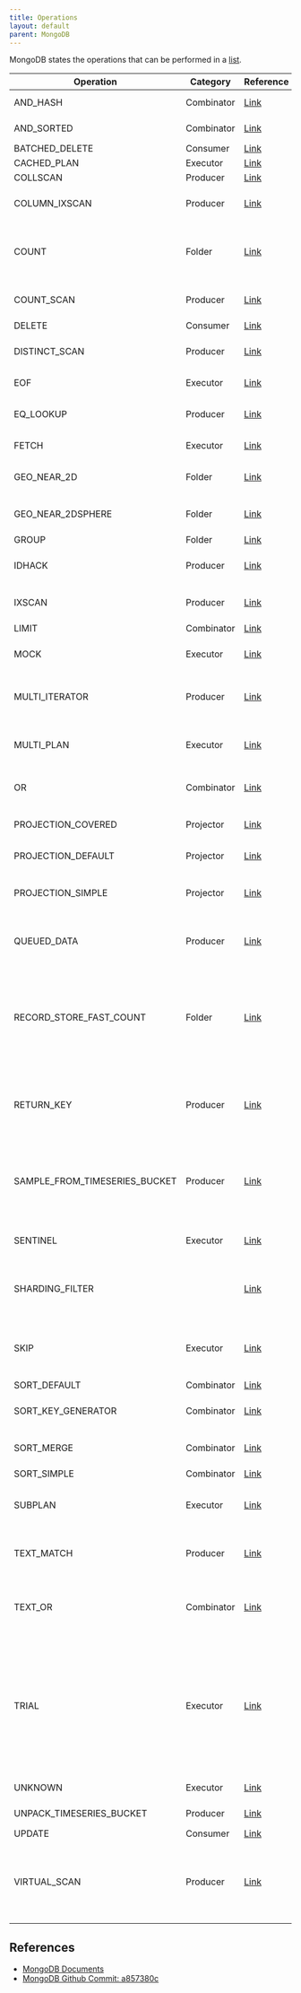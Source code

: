 ```yaml
---
title: Operations
layout: default
parent: MongoDB
---
```


MongoDB states the operations that can be performed in a [list](https://github.com/mongodb/mongo/blob/a857380c/src/mongo/db/query/stage_types.h#L50).





| Operation                     | Category  | Reference                                                                                    | Description                                                                                                                                                                                                                                                                                                                                                                                                                             |
| ----------------------------- | --------- | -------------------------------------------------------------------------------------------- | --------------------------------------------------------------------------------------------------------------------------------------------------------------------------------------------------------------------------------------------------------------------------------------------------------------------------------------------------------------------------------------------------------------------------------------- |
| AND_HASH                      | Combinator       | [Link](https://github.com/mongodb/mongo/blob/a857380c/src/mongo/db/query/stage_types.h#L50)  | It performs a hash-based intersection of two or more sets of documents.                                                                                                                                                                                                                                                                                                                                                                 |
| AND_SORTED                    | Combinator       | [Link](https://github.com/mongodb/mongo/blob/a857380c/src/mongo/db/query/stage_types.h#L51)  | It performs an intersection of two or more sets of documents in order.                                                                                                                                                                                                                                                                                                                                                                  |
| BATCHED_DELETE                | Consumer  | [Link](https://github.com/mongodb/mongo/blob/a857380c/src/mongo/db/query/stage_types.h#L52)  | Delete documents in batches.                                                                                                                                                                                                                                                                                                                                                                                                            |
| CACHED_PLAN                   | Executor  | [Link](https://github.com/mongodb/mongo/blob/a857380c/src/mongo/db/query/stage_types.h#L53)  | It evaluates the cost of a cached plan                                                                                                                                                                                                                                                                                                                                                                                                  |
| COLLSCAN                      | Producer  | [Link](https://github.com/mongodb/mongo/blob/a857380c/src/mongo/db/query/stage_types.h#L54)  | It scans over a collection.                                                                                                                                                                                                                                                                                                                                                                                                             |
| COLUMN_IXSCAN                 | Producer  | [Link](https://github.com/mongodb/mongo/blob/a857380c/src/mongo/db/query/stage_types.h#L55)  |  An index scan operation that returns only the indexed field values for a given collection.                                                                                                                                                                                                                                                                                                                                             |
| COUNT                         | Folder    | [Link](https://github.com/mongodb/mongo/blob/a857380c/src/mongo/db/query/stage_types.h#L63)  | "COUNT" refers to the stage in the query execution plan that performs a count operation. The count operation counts the number of documents in a collection that match a specified filter.                                                                                                                                                                                                                                              |
| COUNT_SCAN                    | Producer  | [Link](https://github.com/mongodb/mongo/blob/a857380c/src/mongo/db/query/stage_types.h#L68)  | Used by the count command. Scans an index from a start key to an end key.                                                                                                                                                                                                                                                                                                                                                               |
| DELETE                        | Consumer  | [Link](https://github.com/mongodb/mongo/blob/a857380c/src/mongo/db/query/stage_types.h#L70)  | Delete a document.                                                                                                                                                                                                                                                                                                                                                                                                                      |
| DISTINCT_SCAN                 | Producer  | [Link](https://github.com/mongodb/mongo/blob/a857380c/src/mongo/db/query/stage_types.h#L74)  | Used by the distinct command.  Executes a mutated index scan over the provided bounds.                                                                                                                                                                                                                                                                                                                                                  |
| EOF                           | Executor  | [Link](https://github.com/mongodb/mongo/blob/a857380c/src/mongo/db/query/stage_types.h#L76)  | EOF" represents no data is read and output.                                                                                                                                                                                                                                                                                                                                                                                             |
| EQ_LOOKUP                     | Producer  | [Link](https://github.com/mongodb/mongo/blob/a857380c/src/mongo/db/query/stage_types.h#L131) | Represents a lookup from a foreign collection by equality match on foreign and local fields.                                                                                                                                                                                                                                                                                                                                            |
| FETCH                         | Executor  | [Link](https://github.com/mongodb/mongo/blob/a857380c/src/mongo/db/query/stage_types.h#L78)  | This stage turns a Record Id into a BSONObj.                                                                                                                                                                                                                                                                                                                                                                                            |
| GEO_NEAR_2D                   | Folder    | [Link](https://github.com/mongodb/mongo/blob/a857380c/src/mongo/db/query/stage_types.h#L81)  | Outputs documents in order of nearest to farthest from a specified point.                                                                                                                                                                                                                                                                                                                                                               |
| GEO_NEAR_2DSPHERE             | Folder    | [Link](https://github.com/mongodb/mongo/blob/a857380c/src/mongo/db/query/stage_types.h#L82)  | It finds the documents that are near a given geographic location with the 2d spherical index.                                                                                                                                                                                                                                                                                                                                           |
| GROUP                         | Folder    | [Link](https://github.com/mongodb/mongo/blob/a857380c/src/mongo/db/query/stage_types.h#L130) | Group data.                                                                                                                                                                                                                                                                                                                                                                                                                             |
| IDHACK                        | Producer  | [Link](https://github.com/mongodb/mongo/blob/a857380c/src/mongo/db/query/stage_types.h#L84)  | A standalone stage implementing the fast path for key-value retrievals via the \_id index.                                                                                                                                                                                                                                                                                                                                              |
| IXSCAN                        | Producer  | [Link](https://github.com/mongodb/mongo/blob/a857380c/src/mongo/db/query/stage_types.h#L86)  | Stage scans over an index from startKey to endKey, returning results that pass the provided filter.                                                                                                                                                                                                                                                                                                                                     |
| LIMIT                         | Combinator       | [Link](https://github.com/mongodb/mongo/blob/a857380c/src/mongo/db/query/stage_types.h#L87)  | Limit the number of returned rows.                                                                                                                                                                                                                                                                                                                                                                                                      |
| MOCK                          | Executor  | [Link](https://github.com/mongodb/mongo/blob/a857380c/src/mongo/db/query/stage_types.h#L89)  | "MOCK" refers to a stage that is used for testing purposes, and is not part of the actual query execution plan.                                                                                                                                                                                                                                                                                                                         |
| MULTI_ITERATOR                | Producer  | [Link](https://github.com/mongodb/mongo/blob/a857380c/src/mongo/db/query/stage_types.h#L92)  | "MULT_ITERATOR" refers to a stage that is used when multiple indexes are used to retrieve the documents in a query.                                                                                                                                                                                                                                                                                                                     |
| MULTI_PLAN                    | Executor  | [Link](https://github.com/mongodb/mongo/blob/a857380c/src/mongo/db/query/stage_types.h#L94)  | MULTI_PLAN" refers to a stage that is used when multiple query plans are generated and evaluated by the query optimizer.                                                                                                                                                                                                                                                                                                                |
| OR                            | Combinator       | [Link](https://github.com/mongodb/mongo/blob/a857380c/src/mongo/db/query/stage_types.h#L95)  | This stage outputs the union of its children. It optionally deduplicates on RecordId.                                                                                                                                                                                                                                                                                                                                                   |
| PROJECTION_COVERED            | Projector | [Link](https://github.com/mongodb/mongo/blob/a857380c/src/mongo/db/query/stage_types.h#L99)  | An explicit projection which is supported by an index scan (eg, for a "covered" index query).                                                                                                                                                                                                                                                                                                                                           |
| PROJECTION_DEFAULT            | Projector | [Link](https://github.com/mongodb/mongo/blob/a857380c/src/mongo/db/query/stage_types.h#L98)  | A "default" projection, where no explicit projection is requested.                                                                                                                                                                                                                                                                                                                                                                      |
| PROJECTION_SIMPLE             | Projector | [Link](https://github.com/mongodb/mongo/blob/a857380c/src/mongo/db/query/stage_types.h#L100) | An explicit projection which is supported by a collection access -- usually preceded by a FETCH or COLLSCAN step.                                                                                                                                                                                                                                                                                                                       |
| QUEUED_DATA                   | Producer  | [Link](https://github.com/mongodb/mongo/blob/a857380c/src/mongo/db/query/stage_types.h#L102) | "QUEUED_DATA" is a stage that is used to retrieve documents from a queue that were added to it by a preceding stage.                                                                                                                                                                                                                                                                                                                    |
| RECORD_STORE_FAST_COUNT       | Folder    | [Link](https://github.com/mongodb/mongo/blob/a857380c/src/mongo/db/query/stage_types.h#L103) | "RECORD_STORE_FAST_COUNT" is an operation in MongoDB query plans that counts the number of documents in a collection using a fast count operation. This operation uses a metadata field called "ns" in the collection to count the number of documents without scanning the actual documents.                                                                                                                                           |
| RETURN_KEY                    | Producer  | [Link](https://github.com/mongodb/mongo/blob/a857380c/src/mongo/db/query/stage_types.h#L104) | the RETURN_KEY stage indicates that the query is a covered query, and the results can be fetched directly from the index keys without actually retrieving the full documents from the collection.                                                                                                                                                                                                                                       |
| SAMPLE_FROM_TIMESERIES_BUCKET | Producer  | [Link](https://github.com/mongodb/mongo/blob/a857380c/src/mongo/db/query/stage_types.h#L105) | the SAMPLE_FROM_TIMESERIES_BUCKET stage is specific to the MongoDB Time Series collections and is used to retrieve a random sample of documents from the specified time-series bucket.                                                                                                                                                                                                                                                  |
| SENTINEL                      | Executor  | [Link](https://github.com/mongodb/mongo/blob/a857380c/src/mongo/db/query/stage_types.h#L132) | a stage that acts as a placeholder for a query plan stage that has been pruned during optimization                                                                                                                                                                                                                                                                                                                                      |
| SHARDING_FILTER               |           | [Link](https://github.com/mongodb/mongo/blob/a857380c/src/mongo/db/query/stage_types.h#L106) | The "SHARDING_FILTER" stage in MongoDB query plans refers to the filtering of data based on the shard key. We mapped it into the property filter.                                                                                                                                                                                                                                                                                       |
| SKIP                          | Executor  | [Link](https://github.com/mongodb/mongo/blob/a857380c/src/mongo/db/query/stage_types.h#L107) | an operation that skips the specified number of documents from the beginning of the result set. It is commonly used with "LIMIT" to implement pagination in queries.                                                                                                                                                                                                                                                                    |
| SORT_DEFAULT                  | Combinator       | [Link](https://github.com/mongodb/mongo/blob/a857380c/src/mongo/db/query/stage_types.h#L109) | Sort data                                                                                                                                                                                                                                                                                                                                                                                                                               |
| SORT_KEY_GENERATOR            | Combinator       | [Link](https://github.com/mongodb/mongo/blob/a857380c/src/mongo/db/query/stage_types.h#L111) | an operator that generates keys for sorting a set of documents based on the values of the specified fields.                                                                                                                                                                                                                                                                                                                             |
| SORT_MERGE                    | Combinator       | [Link](https://github.com/mongodb/mongo/blob/a857380c/src/mongo/db/query/stage_types.h#L113) | an operation that sorts the results of two or more sub-plans and then merges them together.                                                                                                                                                                                                                                                                                                                                             |
| SORT_SIMPLE                   | Combinator       | [Link](https://github.com/mongodb/mongo/blob/a857380c/src/mongo/db/query/stage_types.h#L110) | Sort data.                                                                                                                                                                                                                                                                                                                                                                                                                              |
| SUBPLAN                       | Executor  | [Link](https://github.com/mongodb/mongo/blob/a857380c/src/mongo/db/query/stage_types.h#L114) | It plans each clause of the $or individually and then creates an overall query plan based on the winning plan from each clause.                                                                                                                                                                                                                                                                                                         |
| TEXT_MATCH                    | Producer  | [Link](https://github.com/mongodb/mongo/blob/a857380c/src/mongo/db/query/stage_types.h#L118) | A stage that returns every document in the child that satisfies the FTS text matcher built with the query parameter.                                                                                                                                                                                                                                                                                                                    |
| TEXT_OR                       | Combinator       | [Link](https://github.com/mongodb/mongo/blob/a857380c/src/mongo/db/query/stage_types.h#L117) | A blocking stage that returns the set of WSMs with RecordIDs of all of the documents that contain the positive terms in the search query, as well as their scores.                                                                                                                                                                                                                                                                      |
| TRIAL                         | Executor  | [Link](https://github.com/mongodb/mongo/blob/a857380c/src/mongo/db/query/stage_types.h#L121) | TrialStage runs a specified 'trial' plan for a given number of iterations, tracking the number of times the plan advanced over that duration. If the ratio of advances to works falls below a given threshold, then the trial results are discarded and the backup plan is adopted. Otherwise, we consider the trial a success and return the cached results of the trial phase followed by any further results that the plan produces. |
| UNKNOWN                       | Executor  | [Link](https://github.com/mongodb/mongo/blob/a857380c/src/mongo/db/query/stage_types.h#L123) | An operation for testing that always throws exceptions.                                                                                                                                                                                                                                                                                                                                                                                 |
| UNPACK_TIMESERIES_BUCKET      | Producer  | [Link](https://github.com/mongodb/mongo/blob/a857380c/src/mongo/db/query/stage_types.h#L125) | It unpacks data from time series buckets.                                                                                                                                                                                                                                                                                                                                                                                               |
| UPDATE                        | Consumer  | [Link](https://github.com/mongodb/mongo/blob/a857380c/src/mongo/db/query/stage_types.h#L127) | Update data.                                                                                                                                                                                                                                                                                                                                                                                                                            |
| VIRTUAL_SCAN                  | Producer  | [Link](https://github.com/mongodb/mongo/blob/a857380c/src/mongo/db/query/stage_types.h#L59)  | A VirtualScanNode is similar to a collection or an index scan except that it doesn't depend on an underlying storage implementation. It can be used to represent a virtual collection or an index scan in memory by using a backing vector of BSONArray.                                                                                                                                                                                |


## References
* [MongoDB Documents](https://docs.mongodb.com/manual/reference/explain-results/#explain-query-plans)
* [MongoDB Github Commit: a857380c](https://github.com/mongodb/mongo/blob/a857380c)